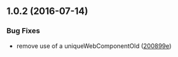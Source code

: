 <a name="1.0.2"></a>
## 1.0.2 (2016-07-14)


### Bug Fixes

* remove use of a uniqueWebComponentOld ([200899e](https://bitbucket.org/atlassian/atlaskit/commits/200899e))



